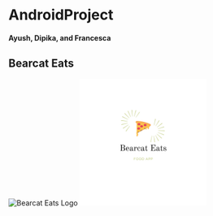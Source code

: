 # AndroidProject
#### Ayush, Dipika, and Francesca

## Bearcat Eats
![Bearcat Eats Logo](https://user-images.githubusercontent.com/54380721/115097738-98a21c80-9ef1-11eb-9a06-ffbb851e2631.png)
<img src="Bearcat Eats Logo.png" width="250" height="250">

